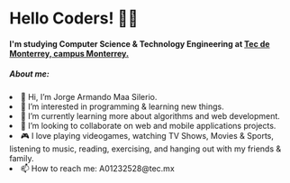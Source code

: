 <h1> Hello Coders! ✌🏻</h1>


<h4> I'm studying Computer Science & Technology Engineering at <a href="https://tec.mx/es">Tec de Monterrey, campus Monterrey.</a></h4>
<h5> About me: </h5>
<li> 👋 Hi, I’m Jorge Armando Maa Silerio. </li>
<li> 👀 I’m interested in programming & learning new things. </li>
<li> 🌱 I’m currently learning more about algorithms and web development. </li>
<li> 💞️ I’m looking to collaborate on web and mobile applications projects. </li>
<li> 🎮 I love playing videogames, watching TV Shows, Movies & Sports, listening to music, reading, exercising, and hanging out with my friends & family. </li>
<li> 📫 How to reach me: A01232528@tec.mx </li>

<!---
A01232528-JorgeMaa/A01232528-JorgeMaa is a ✨ special ✨ repository because its `README.md` (this file) appears on your GitHub profile.
You can click the Preview link to take a look at your changes.
--->
